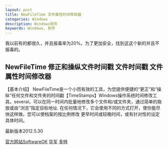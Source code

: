 ```yaml
---
layout: post
title: NewFileTime 文件属性时间修改器
categories: Windows
description: Windows软件
keywords: Windows, 软件
---
```



我以前有的都很久，并且报毒率为20%。为了更加安全，找到这这个新的并且不报毒的。

## NewFileTime 修正和操纵文件时间戳 文件时间戳 文件属性时间修改器

【基本介绍】
NewFileTime是一个小而有效的工具，为您提供便捷的“更正”和“操纵”任何文件和文件夹的时间戳【TimeStamps】Windows操作系统时间修改工具。several，可以在同一时间内批量地修改多个文件和/或文件夹，通过简单的拖放或由“浏览”指定目标地址. 在任何情况下，它会使用不同的方式打开，使你能尽快这样做。您可以使档案的按比例修改 更早时间或较晚时间，或有针对性的设定具体时间。

最新版本2012.5.30

[官方网站SoftwareOK](https://www.softwareok.com/?seite=Microsoft/NewFileTime)  [华军](http://www.onlinedown.net/soft/70151.htm)  [多特](http://www.duote.com/soft/7615.html)
